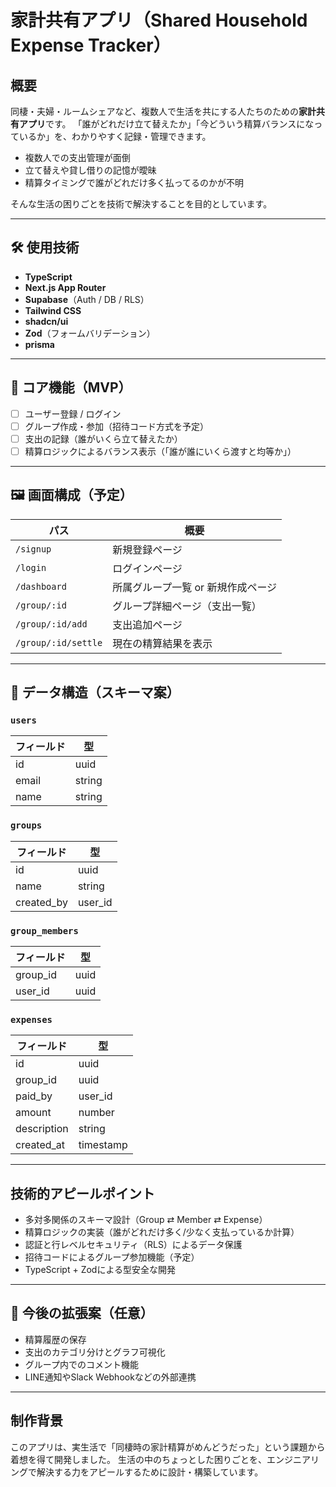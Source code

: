 # 家計共有アプリ（Shared Household Expense Tracker）

## 概要

同棲・夫婦・ルームシェアなど、複数人で生活を共にする人たちのための**家計共有アプリ**です。
「誰がどれだけ立て替えたか」「今どういう精算バランスになっているか」を、わかりやすく記録・管理できます。

- 複数人での支出管理が面倒
- 立て替えや貸し借りの記憶が曖昧
- 精算タイミングで誰がどれだけ多く払ってるのかが不明

そんな生活の困りごとを技術で解決することを目的としています。

---

## 🛠 使用技術

- **TypeScript**
- **Next.js App Router**
- **Supabase**（Auth / DB / RLS）
- **Tailwind CSS**
- **shadcn/ui**
- **Zod**（フォームバリデーション）
- **prisma**

---

## 🔐 コア機能（MVP）

- [ ] ユーザー登録 / ログイン
- [ ] グループ作成・参加（招待コード方式を予定）
- [ ] 支出の記録（誰がいくら立て替えたか）
- [ ] 精算ロジックによるバランス表示（「誰が誰にいくら渡すと均等か」）

---

## 🖼 画面構成（予定）

| パス | 概要 |
|------|------|
| `/signup` | 新規登録ページ |
| `/login` | ログインページ |
| `/dashboard` | 所属グループ一覧 or 新規作成ページ |
| `/group/:id` | グループ詳細ページ（支出一覧） |
| `/group/:id/add` | 支出追加ページ |
| `/group/:id/settle` | 現在の精算結果を表示 |

---

## 🧩 データ構造（スキーマ案）

### `users`

| フィールド | 型 |
|------------|----|
| id | uuid |
| email | string |
| name | string |

### `groups`

| フィールド | 型 |
|------------|----|
| id | uuid |
| name | string |
| created_by | user_id |

### `group_members`

| フィールド | 型 |
|------------|----|
| group_id | uuid |
| user_id | uuid |

### `expenses`

| フィールド | 型 |
|------------|----|
| id | uuid |
| group_id | uuid |
| paid_by | user_id |
| amount | number |
| description | string |
| created_at | timestamp |

---

## 技術的アピールポイント

- 多対多関係のスキーマ設計（Group ⇄ Member ⇄ Expense）
- 精算ロジックの実装（誰がどれだけ多く/少なく支払っているか計算）
- 認証と行レベルセキュリティ（RLS）によるデータ保護
- 招待コードによるグループ参加機能（予定）
- TypeScript + Zodによる型安全な開発

---

## 🚧 今後の拡張案（任意）

- 精算履歴の保存
- 支出のカテゴリ分けとグラフ可視化
- グループ内でのコメント機能
- LINE通知やSlack Webhookなどの外部連携

---

## 制作背景

このアプリは、実生活で「同棲時の家計精算がめんどうだった」という課題から着想を得て開発しました。
生活の中のちょっとした困りごとを、エンジニアリングで解決する力をアピールするために設計・構築しています。
